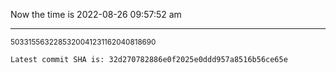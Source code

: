 Now the time is 2022-08-26 09:57:52 am

---

<small>5033155632285320041231162040818690</small>

```txt
Latest commit SHA is: 32d270782886e0f2025e0ddd957a8516b56ce65e
```
